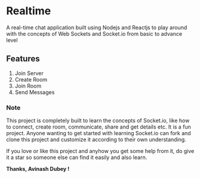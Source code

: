# Realtime

A real-time chat application built using Nodejs and Reactjs to play around with the concepts of Web Sockets and Socket.io from basic to advance level

## Features

1. Join Server
2. Create Room
3. Join Room
4. Send Messages

### **Note** 

This project is completely built to learn the concepts of Socket.io, like how to connect, create room, communicate, share and get details etc. It is a fun project. Anyone wanting to get started with learning Socket.io can fork and clone this project and customize it according to their own understanding. 

If you love or like this project and anyhow you get some help from it, do give it a star so someone else can find it easily and also learn.

**Thanks, Avinash Dubey !**